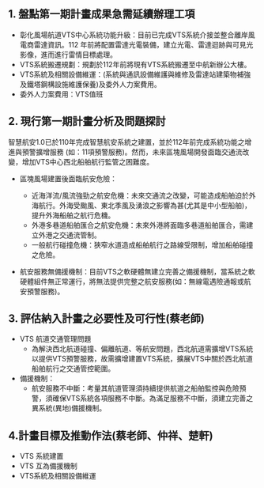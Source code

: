 ## 1. 盤點第一期計畫成果急需延續辦理工項  

- 彰化風場航道VTS中心系統功能升級：目前已完成VTS系統介接並整合離岸風電商雷達資訊。112 年前將配置雷達光電裝備，建立光電、雷達迴跡與可見光影像，進而進行雷情目標處理。
- VTS系統搬遷規劃：規劃於112年前將現有VTS系統搬遷至中航新辦公大樓。
- VTS系統及相關設備維運：(系統與通訊設備維護與維修及雷達站建築物補強及鐵塔鋼構設施維護保養)及委外人力案費用。
- 委外人力案費用：VTS值班

## 2. 現行第一期計畫分析及問題探討  

智慧航安1.0已於110年完成智慧航安系統之建置，並於112年前完成系統功能之增進與預警擴增服務 (如：11項預警服務)。然而，未來區塊風場開發面臨交通流改變，增加VTS中心西北船舶航行監管之困難度。

- 區塊風場建置後面臨航安危險：
  - 近海洋流/風流強勁之航安危機：未來交通流之改變，可能造成船舶迫於外海航行。外海受颱風、東北季風及湧浪之影響為甚(尤其是中小型船舶)，提升外海船舶之航行危機。    
  - 外港多巷道船舶匯合之航安危機：未來外港將面臨多巷道船舶匯合，需建立外港之交通流管制。  
  - 一般航行碰撞危機：狹窄水道造成船舶航行之路線受限制，增加船舶碰撞之危險。  

- 航安服務無備援機制：目前VTS之軟硬體無建立完善之備援機制，當系統之軟硬體組件無正常運行，將無法提供完整之航安服務(如：無線電遇險通報或航安預警服務)。

## 3. 評估納入計畫之必要性及可行性(蔡老師)

- VTS 航道交通管理問題
  - 為解決西北航道碰撞、偏離航道、等航安問題，西北航道需擴增VTS系統以提供VTS預警服務，故需擴增建置VTS系統，擴展VTS中關於西北航道船舶航行之交通管控範圍。
- 備援機制：
  - 航安服務不中斷：考量其航道管理須持續提供航道之船舶監控與危險預警，須確保VTS系統各項服務不中斷。為滿足服務不中斷，須建立完善之異系統(異地)備援機制。

## 4.計畫目標及推動作法(蔡老師、仲祥、楚軒)

- VTS 系統建置
- VTS 互為備援機制
- VTS系統及相關設備維運
